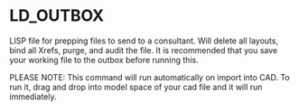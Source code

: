 # LD_OUTBOX
LISP file for prepping files to send to a consultant. Will delete all layouts, bind all Xrefs, purge, and audit the file. It is recommended that you save your working file to the outbox before running this.

PLEASE NOTE: This command will run automatically on import into CAD. To run it, drag and drop into model space of your cad file and it will run immediately.
